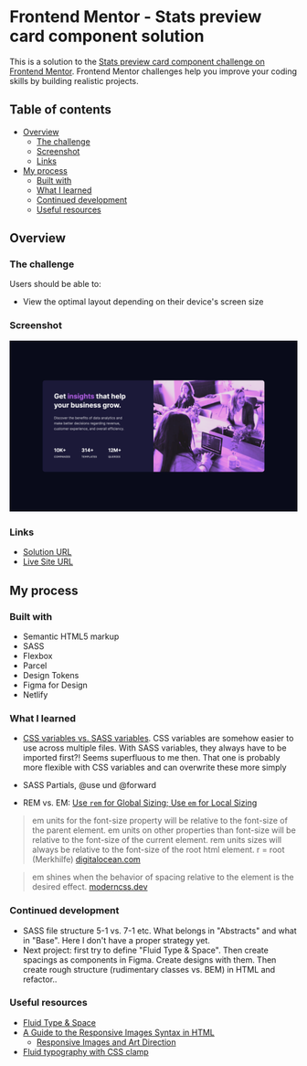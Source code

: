 # Frontend Mentor - Stats preview card component solution

This is a solution to the [Stats preview card component challenge on Frontend Mentor](https://www.frontendmentor.io/challenges/stats-preview-card-component-8JqbgoU62). Frontend Mentor challenges help you improve your coding skills by building realistic projects.

## Table of contents

- [Overview](#overview)
  - [The challenge](#the-challenge)
  - [Screenshot](#screenshot)
  - [Links](#links)
- [My process](#my-process)
  - [Built with](#built-with)
  - [What I learned](#what-i-learned)
  - [Continued development](#continued-development)
  - [Useful resources](#useful-resources)

## Overview

### The challenge

Users should be able to:

- View the optimal layout depending on their device's screen size

### Screenshot

![](./screenshot.png)


### Links

- [Solution URL](https://github.com/dgatialy/fem-stats-preview-card-component)
- [Live Site URL](https://modest-joliot-17adc9.netlify.app/)

## My process

### Built with

- Semantic HTML5 markup
- SASS
- Flexbox 
- Parcel
- Design Tokens
- Figma for Design
- Netlify

### What I learned

- [CSS variables vs. SASS variables](https://codyhouse.co/blog/post/css-custom-properties-vs-sass-variables). CSS variables are somehow easier to use across multiple files. With SASS variables, they always have to be imported first?! Seems superfluous to me then. That one is probably more flexible with CSS variables and can overwrite these more simply

- SASS Partials, @use und @forward
- REM vs. EM: [Use `rem` for Global Sizing; Use `em` for Local Sizing](https://css-tricks.com/rem-global-em-local/)
> em units for the font-size property will be relative to the font-size of the parent element. em units on other properties than font-size will be relative to the font-size of the current element. rem units sizes will always be relative to the font-size of the root html element. r = root (Merkhilfe) [digitalocean.com](https://www.digitalocean.com/community/tutorials/css-rem-vs-em-units)

> em shines when the behavior of spacing relative to the element is the desired effect. [moderncss.dev](https://moderncss.dev/generating-font-size-css-rules-and-creating-a-fluid-type-scale/)
  

### Continued development

- SASS file structure 5-1 vs. 7-1 etc. What belongs in "Abstracts" and what in "Base". Here I don't have a proper strategy yet.
- Next project: first try to define "Fluid Type & Space". Then create spacings as components in Figma. Create designs with them. Then create rough structure (rudimentary classes vs. BEM) in HTML and refactor..


### Useful resources

- [Fluid Type & Space](https://www.smashingmagazine.com/2021/04/designing-developing-fluid-type-space-scales/)
- [A Guide to the Responsive Images Syntax in HTML ](https://css-tricks.com/a-guide-to-the-responsive-images-syntax-in-html/)
    - [Responsive Images and Art Direction](https://css-tricks.com/a-guide-to-the-responsive-images-syntax-in-html/#art-direction-can-do-a-lot-more-than-just-cropping)
- [Fluid typography with CSS clamp](https://piccalil.li/tutorial/fluid-typography-with-css-clamp/)